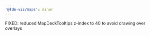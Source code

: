 ```yaml
---
'@ldn-viz/maps': minor
---
```


FIXED: reduced MapDeckTooltips z-index to 40 to avoid drawing over overlays
